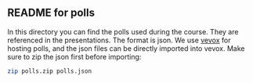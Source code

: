 ## README for polls

In this directory you can find the polls used during the course. They are referenced in the presentations. The format is json. We use [vevox](https://www.vevox.com/) for hosting polls, and the json files can be directly imported into vevox. Make sure to zip the json first before importing:

```sh
zip polls.zip polls.json
```
